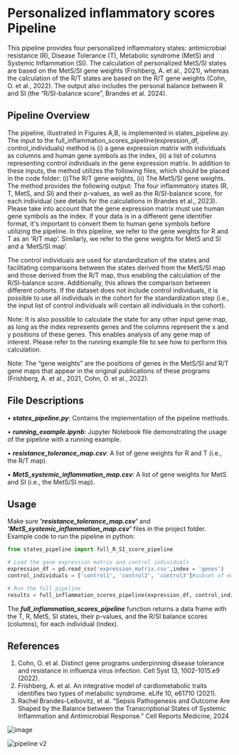 # Personalized inflammatory scores Pipeline
This pipeline provides four personalized inflammatory states: antimicrobial resistance (R), Disease Tolerance (T), Metabolic syndrome (MetS) and Systemic Inflammation (SI). The calculation of personalized MetS/SI states are based on the MetS/SI gene weights (Frishberg, A. et al., 2021), whereas the calculation of the R/T states are based on the R/T gene weights (Cohn, O. et al., 2022). The output also includes the personal balance between R and SI (the “R/SI-balance score”, Brandes et al. 2024).
## Pipeline Overview
The pipeline, illustrated in Figures A,B, is implemented in states_pipeline.py. The input to the full_inflammation_scores_pipeline(expression_df, control_individuals) method is (i) a gene expression matrix with individuals as columns and human gene symbols as the index, (ii) a list of columns representing control individuals in the gene expression matrix.
In addition to these inputs, the method utilizes the following files, which should be placed in the code folder: (i)The R/T gene weights, (ii) The MetS/SI gene weights. 
The method provides the following output: The four inflammatory states (R, T, MetS, and SI) and their p-values, as well as the R/SI-balance score, for each individual (see details for the calculations in Brandes et al., 2023). 
Please take into account that the gene expression matrix must use human gene symbols as the index. If your data is in a different gene identifier format, it's important to convert them to human gene symbols before utilizing the pipeline. In this pipeline, we refer to the gene weights for R and T as an ’R/T map’. Similarly, we refer to the gene weights for MetS and SI and a ‘MetS/SI map’.  

The control individuals are used for standardization of the states and facilitating comparisons between the states derived from the MetS/SI map and those derived from the R/T map, thus enabling the calculation of the R/SI-balance score. Additionally, this allows the comparison between different cohorts. If the dataset does not include control individuals, it is possible to use all individuals in the cohort for the standardization step (i.e., the input list of control individuals will contain all individuals in the cohort).

Note: It is also possible to calculate the state for any other input gene map, as long as the index represents genes and the columns represent the x and y positions of these genes. This enables analysis of any gene map of interest. Please refer to the running example file to see how to perform this calculation.

Note: The “gene weights” are the positions of genes in the MetS/SI and R/T gene maps that appear in the original publications of these programs (Frishberg, A. et al., 2021, Cohn, O. et al., 2022). 
## File Descriptions
•	***states_pipeline.py***: Contains the implementation of the pipeline methods.

•	***running_example.ipynb***: Jupyter Notebook file demonstrating the usage of the pipeline with a running example.

•	***resistance_tolerance_map.csv***: A list of gene weights for R and T (i.e., the R/T map).

•	***MetS_systemic_inflammation_map.csv***: A list of gene weights for MetS and SI (i.e., the MetS/SI map).

## Usage
Make sure ***'resistance_tolerance_map.csv'*** and ***'MetS_systemic_inflammation_map.csv'*** files in the project folder.
Example code to run the pipeline in python:
```python 
from states_pipeline import full_R_SI_score_pipeline

# Load the gene expression matrix and control individuals
expression_df = pd.read_csv('expression_matrix.csv',index = 'genes')
control_individuals = ['control1', 'control2', 'control3']#subset of expression_df columns

# Run the full pipeline
results = full_inflammation_scores_pipeline(expression_df, control_individuals)
```
The ***full_inflammation_scores_pipeline*** function returns a data frame with the T, R, MetS, SI states, their p-values, and the R/SI balance scores (columns), for each individual (index).

## References
1.	Cohn, O. et al. Distinct gene programs underpinning disease tolerance and resistance in influenza virus infection. Cell Syst 13, 1002-1015.e9 (2022).
2.	Frishberg, A. et al. An integrative model of cardiometabolic traits identifies two types of metabolic syndrome. eLife 10, e61710 (2021).
3.	Rachel Brandes-Leibovitz, et al. “Sepsis Pathogenesis and Outcome Are Shaped by the Balance between the Transcriptional States of Systemic Inflammation and Antimicrobial Response.” Cell Reports Medicine, 2024
   
![image](https://github.com/user-attachments/assets/d4e010ad-de8f-4599-a266-68a2cc564f01)

 

![pipeline v2](https://github.com/rachelbl2/Personalized-inflammatory-scores-Pipeline/assets/81696220/44467dd1-b63e-445e-877e-37507c86a53a)
